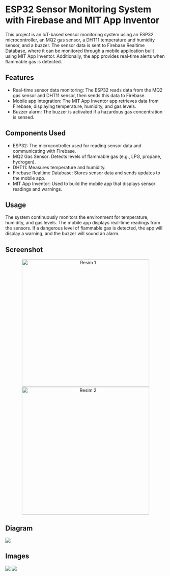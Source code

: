 # ESP32 Sensor Monitoring System with Firebase and MIT App Inventor

This project is an IoT-based sensor monitoring system using an ESP32 microcontroller, an MQ2 gas sensor, a DHT11 temperature and humidity sensor, and a buzzer. The sensor data is sent to Firebase Realtime Database, where it can be monitored through a mobile application built using MIT App Inventor. Additionally, the app provides real-time alerts when flammable gas is detected.

## Features

- Real-time sensor data monitoring: The ESP32 reads data from the MQ2 gas sensor and DHT11 sensor, then sends this data to Firebase.
- Mobile app integration: The MIT App Inventor app retrieves data from Firebase, displaying temperature, humidity, and gas levels.
- Buzzer alarm: The buzzer is activated if a hazardous gas concentration is sensed.

## Components Used

- ESP32: The microcontroller used for reading sensor data and communicating with Firebase.
- MQ2 Gas Sensor: Detects levels of flammable gas (e.g., LPG, propane, hydrogen).
- DHT11: Measures temperature and humidity.
- Firebase Realtime Database: Stores sensor data and sends updates to the mobile app.
- MIT App Inventor: Used to build the mobile app that displays sensor readings and warnings.

## Usage

The system continuously monitors the environment for temperature, humidity, and gas levels.
The mobile app displays real-time readings from the sensors.
If a dangerous level of flammable gas is detected, the app will display a warning, and the buzzer will sound an alarm.

## Screenshot

<p align="center">
  <img src="https://github.com/ibrahim200406/gas-leak-mobileApp/blob/main/mobilAppScreenShot.jpg" alt="Resim 1" width="400" />
  <img src="https://github.com/ibrahim200406/gas-leak-mobileApp/blob/main/mobileAppScreenShot2.jpg" alt="Resim 2" width="400" />
</p>

## Diagram
![](https://github.com/ibrahim200406/gas-leak-mobileApp/blob/main/circuit%20diagram.png)

## Images
![](https://github.com/ibrahim200406/gas-leak-mobileApp/blob/main/1.jpg)
![](https://github.com/ibrahim200406/gas-leak-mobileApp/blob/main/2.jpg)

